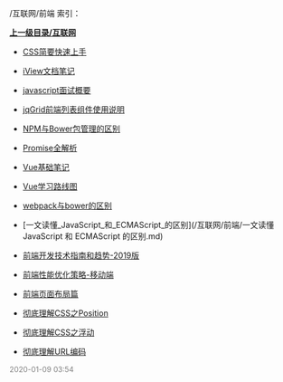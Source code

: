 /互联网/前端 索引：


**[上一级目录/互联网](/互联网/index.md)**

- [CSS简要快速上手](/互联网/前端/CSS简要快速上手.md)

- [iView文档笔记](/互联网/前端/iView文档笔记.md)

- [javascript面试概要](/互联网/前端/javascript面试概要.md)

- [jqGrid前端列表组件使用说明](/互联网/前端/jqGrid前端列表组件使用说明.md)

- [NPM与Bower包管理的区别](/互联网/前端/NPM与Bower包管理的区别.md)

- [Promise全解析](/互联网/前端/Promise全解析.md)

- [Vue基础笔记](/互联网/前端/Vue基础笔记.md)

- [Vue学习路线图](/互联网/前端/Vue学习路线图.md)

- [webpack与bower的区别](/互联网/前端/webpack与bower的区别.md)

- [一文读懂_JavaScript_和_ECMAScript_的区别](/互联网/前端/一文读懂 JavaScript 和 ECMAScript 的区别.md)

- [前端开发技术指南和趋势-2019版](/互联网/前端/前端开发技术指南和趋势-2019版.md)

- [前端性能优化策略-移动端](/互联网/前端/前端性能优化策略-移动端.md)

- [前端页面布局篇](/互联网/前端/前端页面布局篇.md)

- [彻底理解CSS之Position](/互联网/前端/彻底理解CSS之Position.md)

- [彻底理解CSS之浮动](/互联网/前端/彻底理解CSS之浮动.md)

- [彻底理解URL编码](/互联网/前端/彻底理解URL编码.md)


<font size=2 color='grey'> 2020-01-09 03:54 </font>